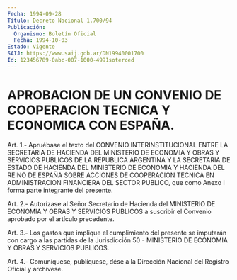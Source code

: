 ```yaml
---
Fecha: 1994-09-28
Título: Decreto Nacional 1.700/94
Publicación:
  Organismo: Boletín Oficial
  Fecha: 1994-10-03
Estado: Vigente
SAIJ: https://www.saij.gob.ar/DN19940001700
Id: 123456789-0abc-007-1000-4991soterced
---
```

# APROBACION DE UN CONVENIO DE COOPERACION TECNICA Y ECONOMICA CON ESPAÑA.

<a id="1"></a>
Art.  1.-  Apruébase  el texto del CONVENIO INTERINSTITUCIONAL ENTRE LA SECRETARIA DE HACIENDA  DEL MINISTERIO DE ECONOMIA Y OBRAS Y SERVICIOS PUBLICOS DE LA REPUBLICA  ARGENTINA  Y LA SECRETARIA DE ESTADO DE HACIENDA DEL MINISTERIO DE ECONOMIA Y HACIENDA  DEL REINO DE  ESPAÑA  SOBRE ACCIONES DE COOPERACION TECNICA EN ADMINISTRACION FINANCIERA DEL  SECTOR  PUBLICO,  que  como  Anexo  I  forma  parte integrante del presente.

<a id="2"></a>
Art.  2.-  Autorízase  al  Señor  Secretario  de  Hacienda del MINISTERIO DE ECONOMIA Y OBRAS Y SERVICIOS PUBLICOS a suscribir  el Convenio aprobado por el artículo precedente.

<a id="3"></a>
Art.  3.- Los gastos que implique el cumplimiento del presente se imputarán  con  cargo  a  las  partidas  de la Jurisdicción 50 - MINISTERIO DE ECONOMIA Y OBRAS Y SERVICIOS PUBLICOS.

<a id="4"></a>
Art. 4.- Comuníquese, publíquese, dése a la Dirección Nacional del Registro Oficial y archívese.